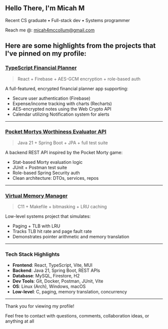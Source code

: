 ## Hello There, I'm Micah M

Recent CS graduate • Full-stack dev • Systems programmer

Reach me @: [micah4mccollum@gmail.com](mailto:micah4mccollum@gmail.com)  

Here are some highlights from the projects that I've pinned on my profile:
---

### [TypeScript Financial Planner](https://github.com/Micah-McCollum/TypeScript-Planner)
> React + Firebase + AES-GCM encryption + role-based auth

A full-featured, encrypted financial planner app supporting:
-  Secure user authentication (Firebase)
-  Expense/income tracking with charts (Recharts)
-  AES-encrypted notes using the Web Crypto API
-  Calendar utilizing Notification system for alerts

---

### [Pocket Mortys Worthiness Evaluator API](https://github.com/Micah-McCollum/pocketmortys-evaluator-api)
> Java 21 + Spring Boot + JPA + full test suite

A backend REST API inspired by the Pocket Morty game:
-  Stat-based Morty evaluation logic
-  JUnit + Postman test suite
-  Role-based Spring Security auth
-  Clean architecture: DTOs, services, repos

---

### [Virtual Memory Manager](https://github.com/Micah-McCollum/virtualmemory-manager)
> C11 + Makefile + bitmasking + LRU caching

Low-level systems project that simulates:
-  Paging + TLB with LRU
-  Tracks TLB hit rate and page fault rate
-  Demonstrates pointer arithmetic and memory translation

---

### Tech Stack Highlights
- **Frontend**: React, TypeScript, Vite, MUI  
- **Backend**: Java 21, Spring Boot, REST APIs  
- **Database**: MySQL, Firestore, H2  
- **Dev Tools**: Git, Docker, Postman, JUnit, Vite  
- **OS**: Linux (Arch), Windows, macOS  
- **Low-level**: C, paging, memory translation, concurrency

---

Thank you for viewing my profile!

Feel free to contact with questions, comments, collaboration ideas, or anything at all

